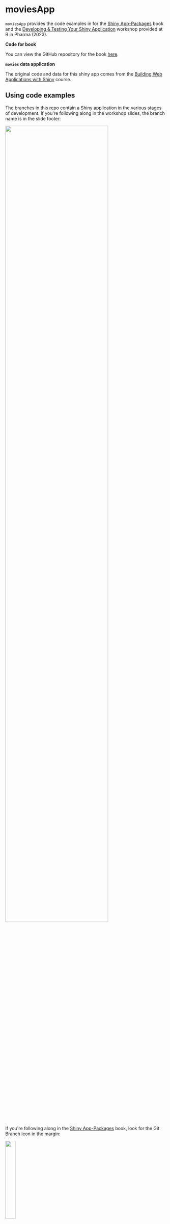 # moviesApp

`moviesApp` provides the code examples in for the [Shiny App-Packages](https://mjfrigaard.github.io/shinyap/) book and the [Developing & Testing Your Shiny Application](https://mjfrigaard.github.io/dev-test-shiny/) workshop provided at R in Pharma (2023).

**Code for book**

You can view the GitHub repository for the book [here](https://github.com/mjfrigaard/shinyap).

**`movies` data application**

The original code and data for this shiny app comes from the [Building Web Applications with Shiny](https://rstudio-education.github.io/shiny-course/) course.

## Using code examples

The branches in this repo contain a Shiny application in the various stages of development. If you're following along in the workshop slides, the branch name is in the slide footer:

<div>

<p href="Workshop slide">

<img src="https://mjfrigaard.github.io/dev-test-shiny/img/slide_03_proj-app.png" width="80%" align="middle"/>

</p>

</div>

If you're following along in the [Shiny App-Packages](https://mjfrigaard.github.io/shinyap/) book, look for the Git Branch icon in the margin:

<div>

<p href="Git branch icon">

<img src="https://raw.githubusercontent.com/mjfrigaard/shinyap/main/images/new_branch_ico.png" align="middle" width="25%"/>

</p>

</div>

You can change the branch in the IDE in the **Git** pane.

<div>

<p href="Follow along in the branches">

<img src="https://mjfrigaard.github.io/dev-test-shiny/img/cloud_branches.gif" width="100%" align="middle"/>

</p>

</div>

Or use the terminal

``` bash
git checkout <branch_name>
```

------------------------------------------------------------------------

# Branches

View all the branches/versions of application in the [`moviesApp` branches](https://github.com/mjfrigaard/moviesApp/branches/all).

## `02_movies-app`

The [`02_movies-app`](https://github.com/mjfrigaard/moviesApp/tree/02_movies-app) branch of `moviesApp` includes the code for the movie review data (from the [Building Web Applications with Shiny](https://rstudio-education.github.io/shiny-course/) course) in `app.R`.

```
├── README.md
├── app.R
├── movies.RData
├── moviesApp.Rproj
└── utils.R

1 directory, 5 files
```